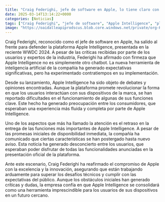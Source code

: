 ```yaml
---
title: "Craig Federighi, jefe de software en Apple, lo tiene claro con Apple Intelligence pese a las críticas - 'No es solamente otro chatbot'"
date: 2025-03-14T13:14:22+0000
categories: [Noticias]
tags: ["Craig Federighi", "jefe de software", "Apple Intelligence", "plataforma", "inteligencia artificial", "usuarios", "funciones clave", "experiencia fluida."]
image: "https://oaidalleapiprodscus.blob.core.windows.net/private/org-HKmKxpuNw3Y88lm4EBrIPq0n/user-ZwiCXOggLL8ZNNKE2g7rXFmV/img-ukPZKIBOtPgIqeu6IjmpJBaf.png?st=2025-03-14T12%3A14%3A22Z&se=2025-03-14T14%3A14%3A22Z&sp=r&sv=2024-08-04&sr=b&rscd=inline&rsct=image/png&skoid=d505667d-d6c1-4a0a-bac7-5c84a87759f8&sktid=a48cca56-e6da-484e-a814-9c849652bcb3&skt=2025-03-13T22%3A34%3A55Z&ske=2025-03-14T22%3A34%3A55Z&sks=b&skv=2024-08-04&sig=p%2BFt%2BLjA7EtKbayxbM1Crjn1nkoVvDgE%2BsIlb9HWDVA%3D"
---
```


Craig Federighi, reconocido como el jefe de software en Apple, ha salido al frente para defender la plataforma Apple Intelligence, presentada en la reciente WWDC 2024. A pesar de las críticas recibidas por parte de los usuarios y expertos de la industria, Federighi ha afirmado con firmeza que Apple Intelligence no es simplemente otro chatbot. La nueva herramienta de inteligencia artificial de la compañía ha generado expectativas significativas, pero ha experimentado contratiempos en su implementación.

Desde su lanzamiento, Apple Intelligence ha sido objeto de debates y opiniones encontradas. Aunque la plataforma promete revolucionar la forma en que los usuarios interactúan con sus dispositivos de la marca, se han reportado dificultades en el funcionamiento de algunas de sus funciones clave. Este hecho ha generado preocupación entre los consumidores, que esperaban una experiencia más fluida y completa por parte de Apple Intelligence.

Uno de los aspectos que más ha llamado la atención es el retraso en la entrega de las funciones más importantes de Apple Intelligence. A pesar de las promesas iniciales de disponibilidad inmediata, la compañía ha comunicado que ciertas características se han postergado hasta nuevo aviso. Esta noticia ha generado desconcierto entre los usuarios, que esperaban poder disfrutar de todas las funcionalidades anunciadas en la presentación oficial de la plataforma.

Ante este escenario, Craig Federighi ha reafirmado el compromiso de Apple con la excelencia y la innovación, asegurando que están trabajando arduamente para superar los desafíos técnicos y cumplir con las expectativas del público. Aunque los obstáculos iniciales han generado críticas y dudas, la empresa confía en que Apple Intelligence se consolidará como una herramienta imprescindible para los usuarios de sus dispositivos en un futuro cercano.
    